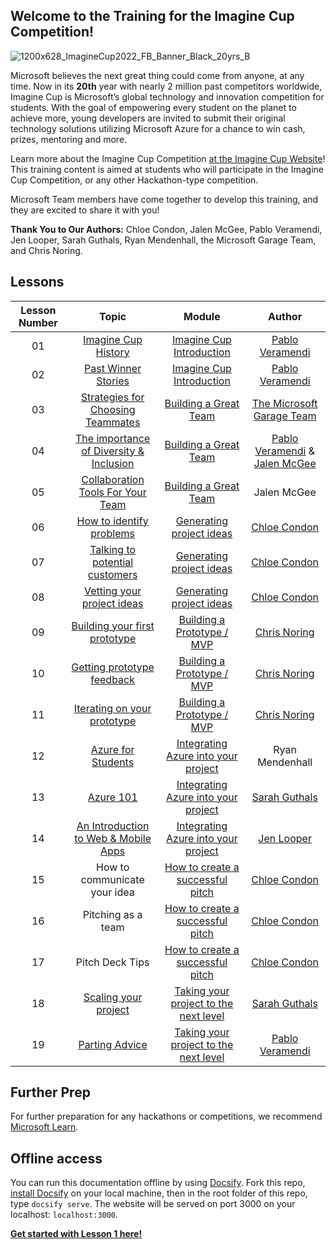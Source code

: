 ## Welcome to the Training for the Imagine Cup Competition!

![1200x628_ImagineCup2022_FB_Banner_Black_20yrs_B](https://user-images.githubusercontent.com/87670464/133935325-0cdcdfa1-8277-4892-99a3-7d3e089a0b8e.png)

Microsoft believes the next great thing could come from anyone, at any time. Now in its **20th** year with nearly 2 million past competitors worldwide, Imagine Cup is Microsoft’s global technology and innovation competition for students. With the goal of empowering every student on the planet to achieve more, young developers are invited to submit their original technology solutions utilizing Microsoft Azure for a chance to win cash, prizes, mentoring and more.

Learn more about the Imagine Cup Competition [at the Imagine Cup Website](https://imaginecup.microsoft.com/en-us/Events)!
This training content is aimed at students who will participate in the Imagine Cup Competition, or any other Hackathon-type competition.

Microsoft Team members have come together to develop this training, and they are excited to share it with you!

**Thank You to Our Authors:** Chloe Condon, Jalen McGee, Pablo Veramendi, Jen Looper, Sarah Guthals, Ryan Mendenhall, the Microsoft Garage Team, and Chris Noring. 

## Lessons

| Lesson Number | Topic | Module | Author |
| :-----------: | :---: | :----: | :----: | 
| 01 | [Imagine Cup History](/1-Imagine-Cup-Introduction/1.Imagine-Cup-History/README.md) | [Imagine Cup Introduction]( /1-Imagine-Cup-Introduction) | [Pablo Veramendi](https://twitter.com/IamPablo) |
| 02 | [Past Winner Stories]( /1-Imagine-Cup-Introduction/2.Past-Winner-Stories/README.md) | [Imagine Cup Introduction]( /1-Imagine-Cup-Introduction) | [Pablo Veramendi](https://twitter.com/IamPablo) |
| 03 | [Strategies for Choosing Teammates](/2-Building-a-Team/1.Choosing-Your-Teammates/README.md) | [Building a Great Team](/2-Building-a-Team) | [The Microsoft Garage Team](https://www.microsoft.com/en-us/garage/) |
| 04 | [The importance of Diversity & Inclusion](/2-Building-a-Team/2.The-Importance-of-Diversity-&-Inclusion)  | [Building a Great Team]( /2-Building-a-Team) | [Pablo Veramendi](https://twitter.com/IamPablo) & [Jalen McGee](https://twitter.com/JalenMcG) |
| 05 | [Collaboration Tools For Your Team]( /2-Building-a-Team/3.Team-Collaboration-Tools/) | [Building a Great Team]( /2-Building-a-Team) | Jalen McGee |
| 06 | [How to identify problems]( /3-Generating-Project-Ideas/1.How-to-Identify-Problems/README.md) | [Generating project ideas]( /3-Generating-Project-Ideas) | [Chloe Condon]( https://twitter.com/ChloeCondon) |
| 07 | [Talking to potential customers]( 3-Generating-Project-Ideas/2.Talking-to-Potential-Customers/README.md)  | [Generating project ideas]( /3-Generating-Project-Ideas) | [Chloe Condon]( https://twitter.com/ChloeCondon) |
| 08 | [Vetting your project ideas]( /3-Generating-Project-Ideas/3.Vetting-Your-Project-Ideas/README.md) | [Generating project ideas]( /3-Generating-Project-Ideas) | [Chloe Condon]( https://twitter.com/ChloeCondon) |
| 09 | [Building your first prototype]( /4-Building-A-Prototype/1.Building-Your-First-Prototype/README.md) | [Building a Prototype / MVP]( /4-Building-A-Prototype/README.md) | [Chris Noring](https://twitter.com/chris_noring) |
| 10 | [Getting prototype feedback]( /4-Building-A-Prototype/2.Getting-Prototype-Feedback/README.md) | [Building a Prototype / MVP]( /4-Building-A-Prototype/README.md) | [Chris Noring](https://twitter.com/chris_noring) |
| 11 | [Iterating on your prototype]( /4-Building-A-Prototype/3.Iterating-On-Your-Prototype/README.md) | [Building a Prototype / MVP]( /4-Building-A-Prototype/README.md) | [Chris Noring](https://twitter.com/chris_noring) |
| 12 | [Azure for Students]( /5-Integrating-Azure/1.Azure-For-Students/README.md) | [Integrating Azure into your project]( /5-Integrating-Azure/README.md) | Ryan Mendenhall |
| 13 | [Azure 101]( /5-Integrating-Azure/2.Azure-101/README.md) | [Integrating Azure into your project]( /5-Integrating-Azure/README.md) | [Sarah Guthals](https://twitter.com/drguthals) |
| 14 | [An Introduction to Web & Mobile Apps]( /5-Integrating-Azure/3.An-Intro-to-Web-&-Mobile-Apps/README.md) | [Integrating Azure into your project]( /5-Integrating-Azure/README.md) | [Jen Looper](https://twitter.com/jenlooper) |
| 15 | How to communicate your idea | [How to create a successful pitch]() | [Chloe Condon]() |
| 16 | Pitching as a team | [How to create a successful pitch]() | [Chloe Condon]() |
| 17 | Pitch Deck Tips  | [How to create a successful pitch]() | [Chloe Condon]() |
| 18 | [Scaling your project]( /7-Next-Level/1.Scaling-Your-Project/README.md) | [Taking your project to the next level]( /7-Next-Level/README.md) | [Sarah Guthals](https://twitter.com/drguthals) |
| 19 | [Parting Advice]( /7-Next-Level/2.Parting-Words-&-Advice/README.md) | [Taking your project to the next level]( /7-Next-Level/README.md) | [Pablo Veramendi](https://twitter.com/IamPablo) |

## Further Prep

For further preparation for any hackathons or competitions, we recommend [Microsoft Learn](https://docs.microsoft.com/learn).
## Offline access

You can run this documentation offline by using [Docsify](https://docsify.js.org/#/). Fork this repo, [install Docsify](https://docsify.js.org/#/quickstart) on your local machine,  then in the root folder of this repo, type `docsify serve`. The website will be served on port 3000 on your localhost: `localhost:3000`.


[**Get started with Lesson 1 here!**](./1-Imagine-Cup-Introduction/1.Imagine-Cup-History/README.md)
